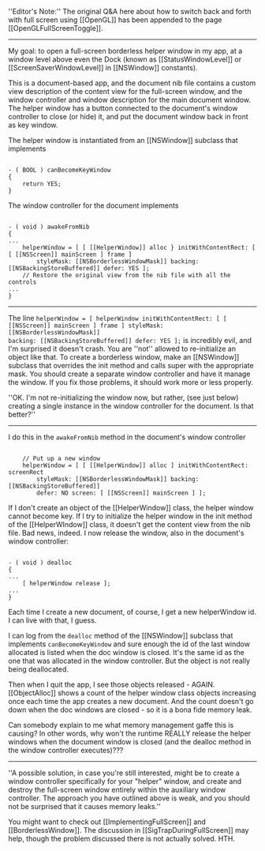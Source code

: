 ''Editor's Note:'' The original Q&A here about how to switch back and forth with full screen using [[OpenGL]] has been appended to the page [[OpenGLFullScreenToggle]].

----

My goal: to open a full-screen borderless helper window in my app, at a window level
above even the Dock (known as [[StatusWindowLevel]] or [[ScreenSaverWindowLevel]] in [[NSWindow]] constants).

 This is a document-based app, and the document nib file contains a custom view description of the content view for the full-screen window,
and the window controller and window description for the main document window.
The helper window has a button connected to the document's window controller to close (or hide) it,
and put the document window back in front as key window.

The helper window is instantiated from an [[NSWindow]] subclass that implements

<code>
- ( BOOL ) canBecomeKeyWindow
{
	return YES;
}
</code>

The window controller for the document implements

<code>
- ( void ) awakeFromNib
{
...
	helperWindow = [ [ [[HelperWindow]] alloc } initWithContentRect: [ [ [[NSScreen]] mainScreen ] frame ]
		styleMask: [[NSBorderlessWindowMask]] backing: [[NSBackingStoreBuffered]] defer: YES ];
	// Restore the original view from the nib file with all the controls
...
}
</code>

----

The line <code>helperWindow = [ helperWindow initWithContentRect: [ [ [[NSScreen]] mainScreen ] frame ] styleMask: [[NSBorderlessWindowMask]] backing: [[NSBackingStoreBuffered]] defer: YES ];</code> is incredibly evil, and I'm surprised it doesn't crash. You are ''not'' allowed to re-initialize an object like that. To create a borderless window, make an [[NSWindow]] subclass that overrides the init method and calls super with the appropriate mask. You should create a separate window controller and have it manage the window. If you fix those problems, it should work more or less properly.

''OK. I'm not re-initializing the window now, but rather, (see just below) creating a single instance in the window controller for the document. Is that better?''

----

I do this in the <code>awakeFromNib</code> method in the document's window controller

<code>
	// Put up a new window
	helperWindow = [ [ [[HelperWindow]] alloc ] initWithContentRect: screenRect
		styleMask: [[NSBorderlessWindowMask]] backing: [[NSBackingStoreBuffered]]
		defer: NO screen: [ [[NSScreen]] mainScreen ] ];
</code>

If I don't create an object of the [[HelperWindow]] class, the helper window cannot become key.
If I try to initialize the helper window in the init method of the [[HelperWIndow]] class, it doesn't get the content view from the nib file.
Bad news, indeed.
I now release the window, also in the document's window controller:

<code>
- ( void ) dealloc
{
...
	[ helperWindow release ];
...
}
</code>

Each time I create a new document, of course, I get a new helperWindow id. I can live with that, I guess.

I can log from the <code>dealloc</code> method of the [[NSWindow]] subclass that implements <code>canBecomeKeyWindow</code> and sure enough
the id of the last window allocated is listed when the doc window is closed. It's the same id as the one that was allocated in the window controller.
But the object is not really being deallocated.

Then when I quit the app, I see those objects released - AGAIN. [[ObjectAlloc]] shows a count of the helper window class objects
increasing once each time the app creates a new document. And the count doesn't go down when the doc windows are closed -
so it is a bona fide memory leak.

Can somebody explain to me what memory management
gaffe this is causing? In other words, why won't the runtime REALLY release the helper windows when the document window is closed
(and the dealloc method in the window controller executes)???

----

''A possible solution, in case you're still interested, might be to create a window controller specifically for your "helper" window, and create and destroy the full-screen window entirely within the auxiliary window controller. The approach you have outlined above is weak, and you should not be surprised that it causes memory leaks.''

You might want to check out [[ImplementingFullScreen]] and [[BorderlessWindow]]. The discussion in [[SigTrapDuringFullScreen]] may help, though the problem discussed there is not actually solved. HTH.